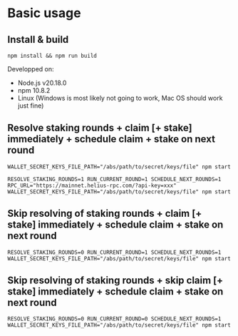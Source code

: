 # Basic usage

## Install & build

```
npm install && npm run build
```

Developped on:

- Node.js v20.18.0
- npm 10.8.2
- Linux (Windows is most likely not going to work, Mac OS should work just fine)

## Resolve staking rounds + claim [+ stake] immediately + schedule claim + stake on next round

```
WALLET_SECRET_KEYS_FILE_PATH="/abs/path/to/secret/keys/file" npm start
```

```
RESOLVE_STAKING_ROUNDS=1 RUN_CURRENT_ROUND=1 SCHEDULE_NEXT_ROUNDS=1 RPC_URL="https://mainnet.helius-rpc.com/?api-key=xxx" WALLET_SECRET_KEYS_FILE_PATH="/abs/path/to/secret/keys/file" npm start
```

## Skip resolving of staking rounds + claim [+ stake] immediately + schedule claim + stake on next round

```
RESOLVE_STAKING_ROUNDS=0 RUN_CURRENT_ROUND=1 SCHEDULE_NEXT_ROUNDS=1 WALLET_SECRET_KEYS_FILE_PATH="/abs/path/to/secret/keys/file" npm start
```

## Skip resolving of staking rounds + skip claim [+ stake] immediately + schedule claim + stake on next round

```
RESOLVE_STAKING_ROUNDS=0 RUN_CURRENT_ROUND=0 SCHEDULE_NEXT_ROUNDS=1 WALLET_SECRET_KEYS_FILE_PATH="/abs/path/to/secret/keys/file" npm start
```
